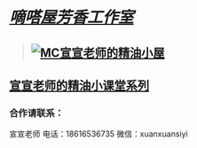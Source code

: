 # [***嘀嗒屋芳香工作室***](main.html)
>
>## [![MC宣宣老师的精油小屋](https://s1.328888.xyz/2022/08/14/ToY4P.jpg "small-house")](activities.html)

## [宣宣老师的精油小课堂系列](Mr-Xuan's-small-class.md)

### 合作请联系：
宣宣老师 
电话：18616536735
微信：xuanxuansiyi
